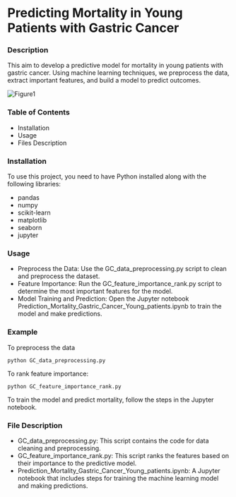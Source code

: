 # Predicting Mortality in Young Patients with Gastric Cancer

 
### Description

This aim to develop a predictive model for mortality in young patients with gastric cancer. Using machine learning techniques, we preprocess the data, extract important features, and build a model to predict outcomes.

![Figure1](https://github.com/KwangSun-Ryu/gastric_cancer_mortality/assets/122508289/22d56a19-9356-47ac-9f5a-c13ecdd81cd1)


### Table of Contents
- Installation
- Usage
- Files Description


### Installation
To use this project, you need to have Python installed along with the following libraries:

- pandas
- numpy
- scikit-learn
- matplotlib
- seaborn
- jupyter


### Usage
- Preprocess the Data: Use the GC_data_preprocessing.py script to clean and preprocess the dataset.
- Feature Importance: Run the GC_feature_importance_rank.py script to determine the most important features for the model.
- Model Training and Prediction: Open the Jupyter notebook Prediction_Mortality_Gastric_Cancer_Young_patients.ipynb to train the model and make predictions.

### Example
To preprocess the data
```
python GC_data_preprocessing.py
```

To rank feature importance:
```
python GC_feature_importance_rank.py
```
To train the model and predict mortality, follow the steps in the Jupyter notebook.

### File Description
- GC_data_preprocessing.py: This script contains the code for data cleaning and preprocessing.
- GC_feature_importance_rank.py: This script ranks the features based on their importance to the predictive model.
- Prediction_Mortality_Gastric_Cancer_Young_patients.ipynb: A Jupyter notebook that includes steps for training the machine learning model and making predictions.
